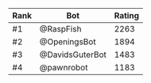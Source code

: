 Rank|Bot|Rating
---|---|---
#1|@RaspFish|2263
#2|@OpeningsBot|1894
#3|@DavidsGuterBot|1483
#4|@pawnrobot|1183

